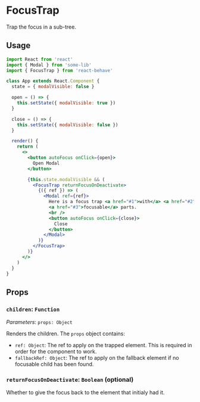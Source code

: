 <!--
  THIS FILE WAS GENERATED!
  Don't make any changes in it, update src/components/FocusTrap/FocusTrap.js instead.
  If you still need to make changes in this file, remove this header so it won't be overridden.
-->

# FocusTrap

Trap the focus in a sub-tree.

## Usage

```jsx
import React from 'react'
import { Modal } from 'some-lib'
import { FocusTrap } from 'react-behave'

class App extends React.Component {
  state = { modalVisible: false }

  open = () => {
    this.setState({ modalVisible: true })
  }

  close = () => {
    this.setState({ modalVisible: false })
  }

  render() {
    return (
      <>
        <button autoFocus onClick={open}>
          Open Modal
        </button>

        {this.state.modalVisible && (
          <FocusTrap returnFocusOnDeactivate>
            {({ ref }) => (
              <Modal ref={ref}>
                Here is a focus trap <a href="#1">with</a> <a href="#2">some</a>{' '}
                <a href="#3">focusable</a> parts.
                <br />
                <button autoFocus onClick={close}>
                  Close
                </button>
              </Modal>
            )}
          </FocusTrap>
        )}
      </>
    )
  }
}
```

## Props

### `children`: `Function`

_Parameters_: `props: Object`

Renders the children.
The `props` object contains:

- `ref: Object`:
  The ref to apply on the trapped element.
  This is required in order for the component to work.
- `fallbackRef: Object`: The ref to apply on the fallback element if no focusable child has been found.

### `returnFocusOnDeactivate`: `Boolean` (optional)

Whether to give the focus back to the element that initialy had it.
